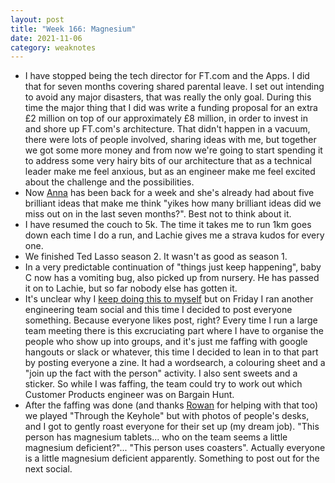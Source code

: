 ```yaml
---
layout: post
title: "Week 166: Magnesium"
date: 2021-11-06
category: weaknotes
---
```

* I have stopped being the tech director for FT.com and the Apps. I did that for seven months covering shared parental leave. I set out intending to avoid any major disasters, that was really the only goal. During this time the major thing that I did was write a funding proposal for an extra £2 million on top of our approximately £8 million, in order to invest in and shore up FT.com's architecture. That didn't happen in a vacuum, there were lots of people involved, sharing ideas with me, but together we got some more money and from now we're going to start spending it to address some very hairy bits of our architecture that as a technical leader make me feel anxious, but as an engineer make me feel excited about the challenge and the possibilities.
* Now [Anna](https://www.annashipman.co.uk/) has been back for a week and she's already had about five brilliant ideas that make me think "yikes how many brilliant ideas did we miss out on in the last seven months?". Best not to think about it.
* I have resumed the couch to 5k. The time it takes me to run 1km goes down each time I do a run, and Lachie gives me a strava kudos for every one.
* We finished Ted Lasso season 2. It wasn't as good as season 1.
* In a very predictable continuation of "things just keep happening", baby C now has a vomiting bug, also picked up from nursery. He has passed it on to Lachie, but so far nobody else has gotten it.
* It's unclear why I [keep doing this to myself](https://medium.com/ft-product-technology/beyond-quizzes-making-and-streaming-a-radio-show-for-your-team-remote-social-1a061bde47f4) but on Friday I ran another engineering team social and this time I decided to post everyone something. Because everyone likes post, right? Every time I run a large team meeting there is this excruciating part where I have to organise the people who show up into groups, and it's just me faffing with google hangouts or slack or whatever, this time I decided to lean in to that part by posting everyone a zine. It had a wordsearch, a colouring sheet and a "join up the fact with the person" activity. I also sent sweets and a sticker. So while I was faffing, the team could try to work out which Customer Products engineer was on Bargain Hunt.
* After the faffing was done (and thanks [Rowan](https://rowanmanning.com/weeknotes/) for helping with that too) we played "Through the Keyhole" but with photos of people's desks, and I got to gently roast everyone for their set up (my dream job). "This person has magnesium tablets... who on the team seems a little magnesium deficient?"... "This person uses coasters". Actually everyone is a little magnesium deficient apparently. Something to post out for the next social.
